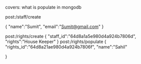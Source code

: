 covers:
what is  populate in mongodb

post:/staff/create

{
    "name":"Sumit",
    "email":"Sumit@gmail.com"
}

post:/rights/create
{
    "staff_id":"64d8a1a5e980d4a924b7806d",
    "rights":"House Keeper"
}
post:/rights/populate
{
    "rights_id":"64d8a21ae980d4a924b7806f",
    "name":"Sahil"
   
}
